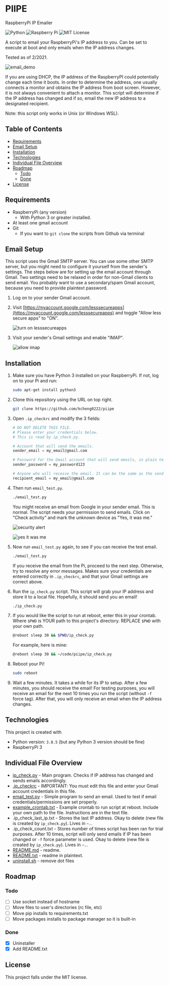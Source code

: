 <!-- Use pandoc, grip, etcetera to read this file in CLI.-->

# PIIPE <!-- omit in toc -->

RaspberryPi IP Emailer

![Python](https://img.shields.io/badge/python-v3.8.1+-blue.svg)
![Raspberry Pi](https://img.shields.io/badge/-Raspberry%20Pi-C51A4A?style=for-the-badge&logo=Raspberry-Pi)
![MIT License](https://img.shields.io/github/license/kcheng0222/piipe)

A script to email your RaspberryPi's IP address to you. Can be set to execute at boot and only emails when the IP address changes.

Tested as of 2/2021.

![email_demo](screenshots/email_demo.png)

If you are using DHCP, the IP address of the RaspberryPI could potentially change each time it boots. In order to determine the address, one usually connects a monitor and obtains the IP address from boot screen. However, it is not always convenient to attach a monitor. This script will determine if the IP address has changed and if so, email the new IP address to a designated recipient.

Note: this script only works in Unix (or Windows WSL).

## Table of Contents <!-- omit in toc -->

- [Requirements](#requirements)
- [Email Setup](#email-setup)
- [Installation](#installation)
- [Technologies](#technologies)
- [Individual File Overview](#individual-file-overview)
- [Roadmap](#roadmap)
  - [Todo](#todo)
  - [Done](#done)
- [License](#license)

## Requirements

- RaspberryPi (any version)
  - With Python 3 or greater installed.
- At least one gmail account
- Git
  - If you want to `git clone` the scripts from Github via terminal

## Email Setup

This script uses the Gmail SMTP server. You can use some other SMTP server, but you might need to configure it yourself from the sender's settings. The steps below are for setting up the email account through Gmail. Two settings need to be relaxed in order for non-Gmail clients to send email. You probably want to use a secondary/spam Gmail account, because you need to provide plaintext password.

1. Log on to your sender Gmail account.
2. Visit [https://myaccount.google.com/lesssecureapps](https://myaccount.google.com/lesssecureapps) and toggle "Allow less secure apps" to "ON".

    ![turn on lesssecureapps](screenshots/secure_access.png)

3. Visit your sender's Gmail settings and enable "IMAP".

    ![allow imap](screenshots/allow_imap.png)

## Installation

1. Make sure you have Python 3 installed on your RaspberryPi. If not, log on to your Pi and run:

   ```bash
   sudo apt-get install python3
   ```

2. Clone this repository using the URL on top right.

    ```bash
    git clone https://github.com/kcheng0222/piipe
    ```

3. Open `.ip_checkrc` and modify the 3 fields:

    ```python
    # DO NOT DELETE THIS FILE.
    # Please enter your credentials below.
    # This is read by ip_check.py.

    # Account that will send the emails.
    sender_email = my_email@gmail.com

    # Password for the Gmail account that will send emails, in plain text.
    sender_password = my_password123

    # Anyone who will receive the email. It can be the same as the sender, but doesn't have to be. It could be another Gmail account you have that you  want to receive emails.
    recipient_email = my_email@gmail.com
    ```

4. Then run `email_test.py`.

    ```bash
    ./email_test.py
    ```

    You might receive an email from Google in your sender email. This is normal. The script needs your permission to send emails. Click on "Check activity" and mark the unknown device as "Yes, it was me."

    ![security alert](screenshots/security_alert.png)

    ![yes it was me](screenshots/yes_it_was_me.png)

5. Now run `email_test.py` again, to see if you can receive the test email.

    ```bash
    ./email_test.py
    ```

    If you receive the email from the Pi, proceed to the next step. Otherwise, try to resolve any error messages. Makes sure your credentials are entered correctly in `.ip_checkrc`, and that your Gmail settings are correct above.

6. Run the `ip_check.py` script. This script will grab your IP address and store it to a local file. Hopefully, it should send you an email!

    ```bash
    ./ip_check.py
    ```

7. If you would like the script to run at reboot, enter this in your crontab. Where `$PWD` is YOUR path to this project's directory. REPLACE `$PWD` with your own path.

    ```bash
    @reboot sleep 30 && $PWD/ip_check.py
    ```

    For example, here is mine:

    ```bash
    @reboot sleep 30 && ~/code/piipe/ip_check.py
    ```

8. Reboot your Pi!

    ```bash
    sudo reboot
    ```

9. Wait a few minutes. It takes a while for its IP to setup. After a few minutes, you should receive the email! For testing purposes, you will receive an email for the next 10 times you run the script (without `-f` force tag). After that, you will only receive an email when the IP address changes.

## Technologies

This project is created with

- Python version: `3.8.5` (but any Python 3 version should be fine)
- RaspberryPi 3

## Individual File Overview

- [ip_check.py](ip_check.py) - Main program. Checks if IP address has changed and sends emails accordingly.
- [.ip_checkrc](.ip_checkrc) - IMPORTANT: You must edit this file and enter your Gmail account credentials in this file.
- [email_test.py](email_test.py) - Simple program to send an email. Used to test if email credentials/permissions are set properly.
- [example_crontab.txt](example_crontab.txt) - Example crontab to run script at reboot. Include your own path to the file. Instructions are in the text file.
- .ip_check_last_ip.txt - Stores the last IP address. Okay to delete (new file is created by `ip_check.py`). Lives in `~.`.
- .ip_check_count.txt - Stores number of times script has been ran for trial purposes. After 10 times, script will only send emails if IP has been changed or `-f` force parameter is used. Okay to delete (new file is created by `ip_check.py`). Lives in `~.`.
- [README.md](README.md) - readme.
- [README.txt](README.txt) - readme in plaintext.
- [uninstall.sh](uninstall.sh) - remove dot files

## Roadmap

### Todo

- [ ] Use socket instead of hostname
- [ ] Move files to user's directories (rc file, etc)
- [ ] Move pip installs to requirements.txt
- [ ] Move packages installs to package manager so it is built-in

### Done

- [x] Uninstaller
- [x] Add README.txt

## License

This project falls under the MIT license.
